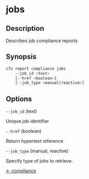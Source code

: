 # jobs

## Description

Describes job compliance reports

## Synopsis

```bash
c7n report compliance jobs
    --job_id <text>
    [--href <boolean>]
    [--job_type <manual|reactive>]
```

## Options

`--job_id` (text) 

Unique job identifier

`--href` (boolean) 

Return hypertext reference

`--job_type` (manual, reactive) 

Specify type of jobs to retrieve.


[← compliance](./index.md)